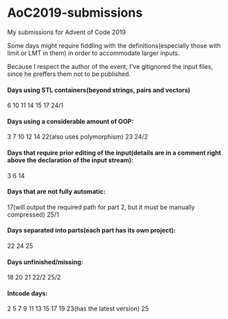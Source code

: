 # AoC2019-submissions
My submissions for Advent of Code 2019

Some days might require fiddling with the definitions(especially those with limit or LMT in them) in order to accommodate larger inputs.

Because I respect the author of the event, I've gitignored the input files, since he preffers them not to be published.

#### Days using STL containers(beyond strings, pairs and vectors)
6 10 11 14 15 17 24/1

#### Days using a considerable amount of OOP:
3 7 10 12 14 22(also uses polymorphism) 23 24/2

#### Days that require prior editing of the input(details are in a comment right above the declaration of the input stream):
3 6 14

#### Days that are not fully automatic:
17(will output the required path for part 2, but it must be manually compressed) 25/1

#### Days separated into parts(each part has its own project):
22 24 25

#### Days unfinished/missing:
18 20 21 22/2 25/2

#### Intcode days:
2 5 7 9 11 13 15 17 19 23(has the latest version) 25
